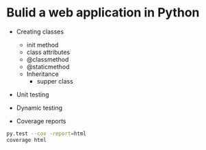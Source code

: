 # Bulid a web application in Python

- Creating classes
  - init method
  - class attributes
  - @classmethod
  - @staticmethod
  - Inheritance
    - supper class
- Unit testing
- Dynamic testing

- Coverage reports
```bash
py.test --cov -report=html
coverage html
```